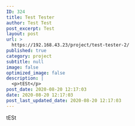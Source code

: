 ```yaml
---
ID: 324
title: Test Tester
author: Test Test
post_excerpt: Test
layout: post
url: >
  https://192.168.43.23/project/test-tester-2/
published: true
category: project
subtitle: null
image: false
optimized_image: false
description: |
  <p>tESt</p>
post_date: 2020-08-20 12:17:03
date: 2020-08-20 12:17:03
post_last_updated_date: 2020-08-20 12:17:03
---
```

<p>tESt</p>